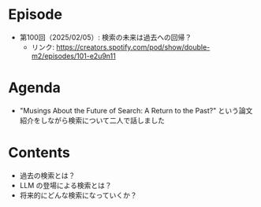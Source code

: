 # Episode

- 第100回（2025/02/05）: 検索の未来は過去への回帰？
  - リンク: https://creators.spotify.com/pod/show/double-m2/episodes/101-e2u9n11

# Agenda

- "Musings About the Future of Search: A Return to the Past?" という論文紹介をしながら検索について二人で話しました

# Contents

- 過去の検索とは？
- LLM の登場による検索とは？
- 将来的にどんな検索になっていくか？
